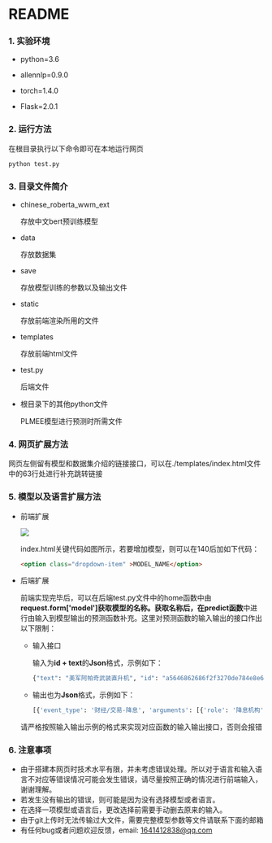 # README

### 1. 实验环境

+ python=3.6

+ allennlp=0.9.0 

+ torch=1.4.0
+ Flask=2.0.1

### 2. 运行方法

在根目录执行以下命令即可在本地运行网页

```python
python test.py
```

### 3. 目录文件简介

+ chinese_roberta_wwm_ext

  存放中文bert预训练模型

+ data

  存放数据集

+ save

  存放模型训练的参数以及输出文件

+ static

  存放前端渲染所用的文件

+ templates

  存放前端html文件

+ test.py

  后端文件

+ 根目录下的其他python文件

  PLMEE模型进行预测时所需文件

### 4. 网页扩展方法

网页左侧留有模型和数据集介绍的链接接口，可以在./templates/index.html文件中的63行处进行补充跳转链接

### 5. 模型以及语言扩展方法

+ 前端扩展

  ![](https://i.bmp.ovh/imgs/2021/08/c2b4d15e33c1cd3b.png)

  index.html关键代码如图所示，若要增加模型，则可以在140后加如下代码：

  ```html
  <option class="dropdown-item" >MODEL_NAME</option>
  ```

+ 后端扩展

  前端实现完毕后，可以在后端test.py文件中的home函数中由**request.form['model']**获取模型的名称。获取名称后，在**predict函数**中进行由输入到模型输出的预测函数补充。这里对预测函数的输入输出的接口作出以下限制：

  + 输入接口

    输入为**id + text**的**Json**格式，示例如下：

    ```python
    {"text": "美军阿帕奇武装直升机", "id": "a5646862686f2f3270de784e8e655244"}
    ```

  + 输出也为**Json**格式，示例如下：

    ```python
    [{'event_type': '财经/交易-降息', 'arguments': [{'role': '降息机构', 'argument': '美联储'}]}]
    ```

  请严格按照输入输出示例的格式来实现对应函数的输入输出接口，否则会报错

### 6. 注意事项 

+ 由于搭建本网页时技术水平有限，并未考虑错误处理。所以对于语言和输入语言不对应等错误情况可能会发生错误，请尽量按照正确的情况进行前端输入，谢谢理解。
+ 若发生没有输出的错误，则可能是因为没有选择模型或者语言。
+ 在选择一项模型或语言后，更改选择前需要手动删去原来的输入。
+ 由于git上传时无法传输过大文件，需要完整模型参数等文件请联系下面的邮箱
+ 有任何bug或者问题欢迎反馈，email: 1641412838@qq.com



